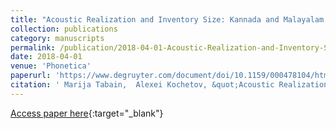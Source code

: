 ```yaml
---
title: "Acoustic Realization and Inventory Size: Kannada and Malayalam Alveolar/Retroflex Laterals and /ɻ/"
collection: publications
category: manuscripts
permalink: /publication/2018-04-01-Acoustic-Realization-and-Inventory-Size-Kannada-and-Malayalam-AlveolarRetroflex-Laterals-and-
date: 2018-04-01
venue: 'Phonetica'
paperurl: 'https://www.degruyter.com/document/doi/10.1159/000478104/html'
citation: ' Marija Tabain,  Alexei Kochetov, &quot;Acoustic Realization and Inventory Size: Kannada and Malayalam Alveolar/Retroflex Laterals and /ɻ/.&quot; Phonetica, 2018.'
---
```

[Access paper here](https://www.degruyter.com/document/doi/10.1159/000478104/html){:target="_blank"}
